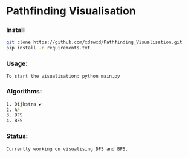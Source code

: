 # Pathfinding Visualisation

### Install

```bash
git clone https://github.com/xdawxd/Pathfinding_Visualisation.git
pip install -r requirements.txt
```

### Usage:

```bash
To start the visualisation: python main.py
```

### Algorithms:

```bash
1. Dijkstra ✔️
2. A*
3. DFS
4. BFS
```

### Status:

```bash
Currently working on visualising DFS and BFS.
```

